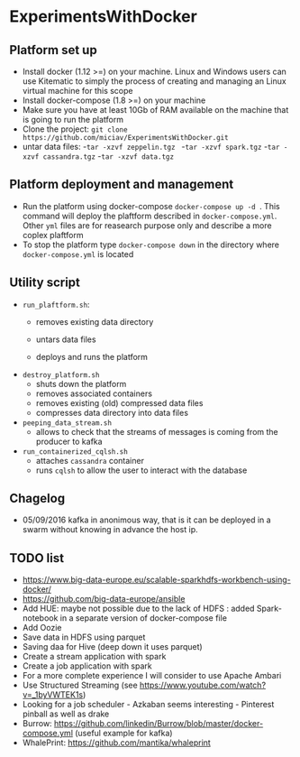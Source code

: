 
# ExperimentsWithDocker
## Platform set up
- Install docker (1.12 >=) on your machine. Linux and Windows users can use Kitematic to simply the process of creating and managing an Linux virtual machine for this scope
- Install docker-compose (1.8 >=) on your machine
- Make sure you have at least 10Gb of RAM available on the machine that is going to run the platform
- Clone the project:  ```git clone  https://github.com/miciav/ExperimentsWithDocker.git```
- untar data files: 
  -```tar -xzvf zeppelin.tgz ```
  -``` tar -xzvf spark.tgz ```
  -``` tar -xzvf cassandra.tgz ```
  -``` tar -xzvf data.tgz ```

## Platform deployment and management
- Run the platform using docker-compose ```docker-compose up -d ```. This command will deploy the plaftform described in ```docker-compose.yml```. Other ```yml``` files are for reasearch purpose only and describe a more coplex plaftform
- To stop the platform type ```docker-compose down``` in the directory where ```docker-compose.yml``` is located 

## Utility script
- ```run_plaftform.sh```: 
  - removes existing data directory
  - untars data files

  - deploys and runs the platform
- ```destroy_platform.sh```
  - shuts down the platform
  - removes associated containers
  - removes existing (old) compressed data files
  - compresses data directory into data files
- ```peeping_data_stream.sh```
  - allows to check that the streams of messages is coming from the producer to kafka
- ```run_containerized_cqlsh.sh```
  - attaches ```cassandra``` container
  - runs ```cqlsh``` to allow the user to interact with the database

## Chagelog
- 05/09/2016 kafka in anonimous way, that is it can be deployed in a swarm without knowing in advance the host ip.
## TODO list
- https://www.big-data-europe.eu/scalable-sparkhdfs-workbench-using-docker/
- https://github.com/big-data-europe/ansible
- Add HUE: maybe not possible due to the lack of HDFS : added Spark-notebook in a separate version of docker-compose file
- Add Oozie
- Save data in HDFS using parquet
- Saving daa for Hive (deep down it uses parquet)
- Create a stream application with spark
- Create a job application with spark
- For a more complete experience I will consider to use Apache Ambari
- Use Structured Streaming (see https://www.youtube.com/watch?v=_1byVWTEK1s)
- Looking for a job scheduler - Azkaban seems interesting - Pinterest pinball as well as drake
- Burrow: https://github.com/linkedin/Burrow/blob/master/docker-compose.yml (useful example for kafka)
- WhalePrint: https://github.com/mantika/whaleprint
